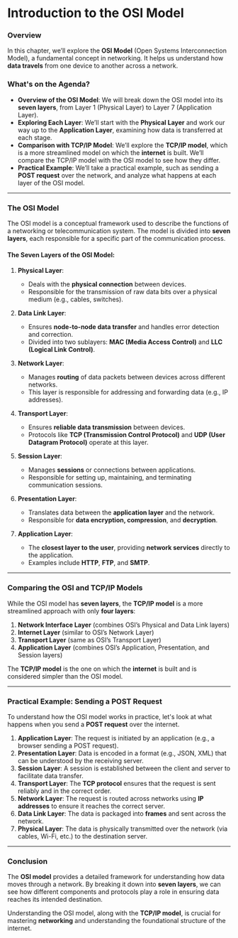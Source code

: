 # Introduction to the OSI Model

### Overview

In this chapter, we’ll explore the **OSI Model** (Open Systems Interconnection Model), a fundamental concept in networking. It helps us understand how **data travels** from one device to another across a network.

### What's on the Agenda?

- **Overview of the OSI Model**: We will break down the OSI model into its **seven layers**, from Layer 1 (Physical Layer) to Layer 7 (Application Layer).
- **Exploring Each Layer**: We’ll start with the **Physical Layer** and work our way up to the **Application Layer**, examining how data is transferred at each stage.
- **Comparison with TCP/IP Model**: We’ll explore the **TCP/IP model**, which is a more streamlined model on which the **internet** is built. We’ll compare the TCP/IP model with the OSI model to see how they differ.
- **Practical Example**: We’ll take a practical example, such as sending a **POST request** over the network, and analyze what happens at each layer of the OSI model.

---

### The OSI Model

The OSI model is a conceptual framework used to describe the functions of a networking or telecommunication system. The model is divided into **seven layers**, each responsible for a specific part of the communication process.

#### **The Seven Layers of the OSI Model**:

1. **Physical Layer**:
   - Deals with the **physical connection** between devices.
   - Responsible for the transmission of raw data bits over a physical medium (e.g., cables, switches).

2. **Data Link Layer**:
   - Ensures **node-to-node data transfer** and handles error detection and correction.
   - Divided into two sublayers: **MAC (Media Access Control)** and **LLC (Logical Link Control)**.

3. **Network Layer**:
   - Manages **routing** of data packets between devices across different networks.
   - This layer is responsible for addressing and forwarding data (e.g., IP addresses).

4. **Transport Layer**:
   - Ensures **reliable data transmission** between devices.
   - Protocols like **TCP (Transmission Control Protocol)** and **UDP (User Datagram Protocol)** operate at this layer.

5. **Session Layer**:
   - Manages **sessions** or connections between applications.
   - Responsible for setting up, maintaining, and terminating communication sessions.

6. **Presentation Layer**:
   - Translates data between the **application layer** and the network.
   - Responsible for **data encryption, compression**, and **decryption**.

7. **Application Layer**:
   - The **closest layer to the user**, providing **network services** directly to the application.
   - Examples include **HTTP**, **FTP**, and **SMTP**.

---

### Comparing the OSI and TCP/IP Models

While the OSI model has **seven layers**, the **TCP/IP model** is a more streamlined approach with only **four layers**:

1. **Network Interface Layer** (combines OSI’s Physical and Data Link layers)
2. **Internet Layer** (similar to OSI’s Network Layer)
3. **Transport Layer** (same as OSI’s Transport Layer)
4. **Application Layer** (combines OSI’s Application, Presentation, and Session layers)

The **TCP/IP model** is the one on which the **internet** is built and is considered simpler than the OSI model.

---

### Practical Example: Sending a POST Request

To understand how the OSI model works in practice, let's look at what happens when you send a **POST request** over the internet.

1. **Application Layer**: The request is initiated by an application (e.g., a browser sending a POST request).
2. **Presentation Layer**: Data is encoded in a format (e.g., JSON, XML) that can be understood by the receiving server.
3. **Session Layer**: A session is established between the client and server to facilitate data transfer.
4. **Transport Layer**: The **TCP protocol** ensures that the request is sent reliably and in the correct order.
5. **Network Layer**: The request is routed across networks using **IP addresses** to ensure it reaches the correct server.
6. **Data Link Layer**: The data is packaged into **frames** and sent across the network.
7. **Physical Layer**: The data is physically transmitted over the network (via cables, Wi-Fi, etc.) to the destination server.

---

### Conclusion

The **OSI model** provides a detailed framework for understanding how data moves through a network. By breaking it down into **seven layers**, we can see how different components and protocols play a role in ensuring data reaches its intended destination. 

Understanding the OSI model, along with the **TCP/IP model**, is crucial for mastering **networking** and understanding the foundational structure of the internet.
